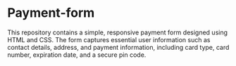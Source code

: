 # Payment-form
This repository contains a simple, responsive payment form designed using HTML and CSS. The form captures essential user information such as contact details, address, and payment information, including card type, card number, expiration date, and a secure pin code.
